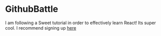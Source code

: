 # GithubBattle

I am following a Sweet tutorial in order to effectively learn React! Its super cool. I recommend signing up [here](https://reacttraining.com/online/react-fundamentals)

